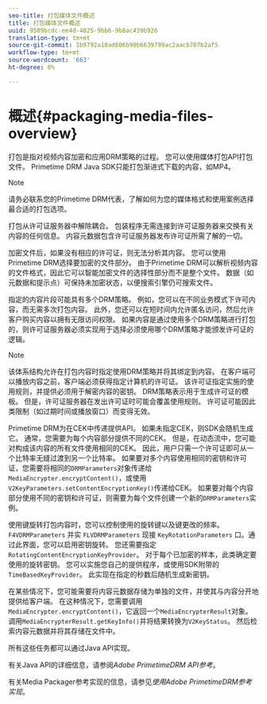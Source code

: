 ```yaml
---
seo-title: 打包媒体文件概述
title: 打包媒体文件概述
uuid: 9509bcdc-ee4d-4025-9bb6-9b8ac439b926
translation-type: tm+mt
source-git-commit: 1b9792a10ad606b99b6639799ac2aacb707b2af5
workflow-type: tm+mt
source-wordcount: '663'
ht-degree: 0%

---
```



# 概述{#packaging-media-files-overview}

打包是指对视频内容加密和应用DRM策略的过程。 您可以使用媒体打包API打包文件。 Primetime DRM Java SDK只能打包渐进式下载的内容，如MP4。

>[!NOTE]
>
>请务必联系您的Primetime DRM代表，了解如何为您的媒体格式和使用案例选择最合适的打包选项。

打包从许可证服务器中解除耦合。 包装程序无需连接到许可证服务器来交换有关内容的任何信息。 内容元数据包含许可证服务器发布许可证所需了解的一切。

加密文件后，如果没有相应的许可证，则无法分析其内容。 您可以使用Primetime DRM选择要加密的文件部分。 由于Primetime DRM可以解析视频内容的文件格式，因此它可以智能加密文件的选择性部分而不是整个文件。 数据（如元数据和提示点）可保持未加密状态，以便搜索引擎仍可搜索文件。

指定的内容片段可能具有多个DRM策略。 例如，您可以在不同业务模式下许可内容，而无需多次打包内容。 此外，您还可以在短时间内允许匿名访问，然后允许客户购买内容以拥有无限访问权限。 如果内容是通过使用多个DRM策略进行打包的，则许可证服务器必须实现用于选择必须使用哪个DRM策略才能颁发许可证的逻辑。

>[!NOTE]
>
>该体系结构允许在打包内容时指定使用DRM策略并将其绑定到内容。 在客户端可以播放内容之前，客户端必须获得指定计算机的许可证。 该许可证指定实施的使用规则，并提供必须用于解密内容的密钥。 DRM策略表示用于生成许可证的模板。 但是，许可证服务器在发出许可证时可能会覆盖使用规则。 许可证可能因此类限制（如过期时间或播放窗口）而变得无效。

Primetime DRM为在CEK中传递提供API。 如果未指定CEK，则SDK会随机生成它。 通常，您需要为每个内容部分提供不同的CEK。 但是，在动态流中，您可能对构成该内容的所有文件使用相同的CEK。 因此，用户只需一个许可证即可从一个比特率无缝过渡到另一个比特率。 如果要对多个内容使用相同的密钥和许可证，您需要将相同的`DRMParameters`对象传递给`MediaEncrypter.encryptContent()`，或使用`V2KeyParameters.setContentEncryptionKey()`传递给CEK。 如果要对每个内容部分使用不同的密钥和许可证，则需要为每个文件创建一个新的`DRMParameters`实例。

使用键旋转打包内容时，您可以控制使用的旋转键以及键更改的频率。 `F4VDRMParameters` 并实 `FLVDRMParameters` 现接 `KeyRotationParameters` 口。通过此界面，您可以启用密钥旋转。 您还需要指定`RotatingContentEncryptionKeyProvider`。 对于每个已加密的样本，此类确定要使用的旋转密钥。 您可以实施您自己的提供程序，或使用SDK附带的`TimeBasedKeyProvider`。 此实现在指定的秒数后随机生成新密钥。

在某些情况下，您可能需要将内容元数据存储为单独的文件，并使其与内容分开地提供给客户端。 在这种情况下，您需要调用`MediaEncrypter.encryptContent()`，它返回一个`MediaEncrypterResult`对象。 调用`MediaEncrypterResult.getKeyInfo()`并将结果转换为`V2KeyStatus`。 然后检索内容元数据并将其存储在文件中。

所有这些任务都可以通过Java API实现。

有关Java API的详细信息，请参阅&#x200B;*Adobe PrimetimeDRM API参考*。

有关Media Packager参考实现的信息，请参见&#x200B;*使用Adobe PrimetimeDRM参考实现*。
